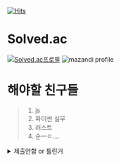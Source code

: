 [![Hits](https://hits.seeyoufarm.com/api/count/incr/badge.svg?url=https%3A%2F%2Fgithub.com%2Fplaaat%2Fboj_practice_plaaat%2F&count_bg=%2380E5D5&title_bg=%23555555&icon=&icon_color=%23E7E7E7&title=%EB%98%91%EB%98%91%21&edge_flat=false)](https://hits.seeyoufarm.com)
# Solved.ac
[![Solved.ac프로필](http://mazassumnida.wtf/api/v2/generate_badge?boj=plaaat0102)](https://solved.ac/plaaat0102)
![mazandi profile](http://mazandi.herokuapp.com/api?handle=plaaat0102&theme=warm)
# 해야할 친구들 
> 1. js
> 2. 파이썬 실무
> 3. 러스트
> 4. 순ㅡㅇ....

<details>
  <summary>제출안함 or 틀린거</summary>

  ### 제출 안함
  > [11052](./python/10000/11000/11052.py)
  ### 틀린거
  > 탐색중..

</details>
